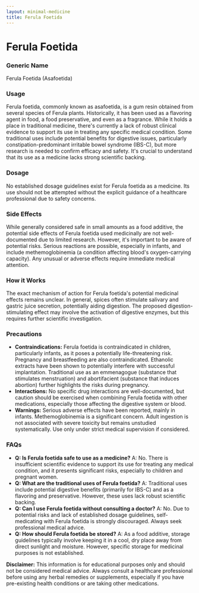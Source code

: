 ```yaml
---
layout: minimal-medicine
title: Ferula Foetida
---
```


# Ferula Foetida
### Generic Name
Ferula Foetida (Asafoetida)

### Usage
Ferula foetida, commonly known as asafoetida, is a gum resin obtained from several species of Ferula plants.  Historically, it has been used as a flavoring agent in food, a food preservative, and even as a fragrance.  While it holds a place in traditional medicine, there's currently a lack of robust clinical evidence to support its use in treating any specific medical condition.  Some traditional uses include potential benefits for digestive issues, particularly constipation-predominant irritable bowel syndrome (IBS-C), but more research is needed to confirm efficacy and safety.  It's crucial to understand that its use as a medicine lacks strong scientific backing.

### Dosage
No established dosage guidelines exist for Ferula foetida as a medicine.  Its use should not be attempted without the explicit guidance of a healthcare professional due to safety concerns.

### Side Effects
While generally considered safe in small amounts as a food additive,  the potential side effects of Ferula foetida used medicinally are not well-documented due to limited research.  However,  it's important to be aware of potential risks.  Serious reactions are possible, especially in infants, and include methemoglobinemia (a condition affecting blood's oxygen-carrying capacity).  Any unusual or adverse effects require immediate medical attention.

### How it Works
The exact mechanism of action for Ferula foetida's potential medicinal effects remains unclear. In general, spices often stimulate salivary and gastric juice secretion, potentially aiding digestion.  The proposed digestion-stimulating effect may involve the activation of digestive enzymes, but this requires further scientific investigation.

### Precautions
* **Contraindications:**  Ferula foetida is contraindicated in children, particularly infants, as it poses a potentially life-threatening risk.  Pregnancy and breastfeeding are also contraindicated.  Ethanolic extracts have been shown to potentially interfere with successful implantation.  Traditional use as an emmenagogue (substance that stimulates menstruation) and abortifacient (substance that induces abortion) further highlights the risks during pregnancy.
* **Interactions:**  No specific drug interactions are well-documented, but caution should be exercised when combining Ferula foetida with other medications, especially those affecting the digestive system or blood.
* **Warnings:**  Serious adverse effects have been reported, mainly in infants.  Methemoglobinemia is a significant concern. Adult ingestion is not associated with severe toxicity but remains unstudied systematically.  Use only under strict medical supervision if considered.

### FAQs
* **Q: Is Ferula foetida safe to use as a medicine?** A: No.  There is insufficient scientific evidence to support its use for treating any medical condition, and it presents significant risks, especially to children and pregnant women.
* **Q: What are the traditional uses of Ferula foetida?** A:  Traditional uses include potential digestive benefits (primarily for IBS-C) and as a flavoring and preservative. However, these uses lack robust scientific backing.
* **Q:  Can I use Ferula foetida without consulting a doctor?** A: No.  Due to potential risks and lack of established dosage guidelines, self-medicating with Ferula foetida is strongly discouraged.  Always seek professional medical advice.
* **Q: How should Ferula foetida be stored?** A:  As a food additive, storage guidelines typically involve keeping it in a cool, dry place away from direct sunlight and moisture. However, specific storage for medicinal purposes is not established.

**Disclaimer:** This information is for educational purposes only and should not be considered medical advice. Always consult a healthcare professional before using any herbal remedies or supplements, especially if you have pre-existing health conditions or are taking other medications.
